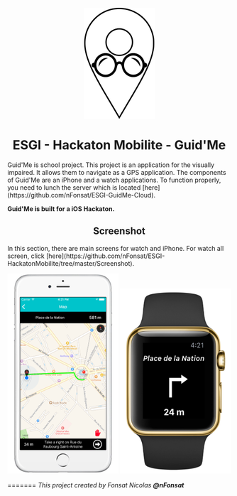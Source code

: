 <p align="center">
  <img src="https://github.com/nFonsat/ESGI-HackatonMobilite/blob/master/Screenshot/Icon.png" alt="Icon"/>
</p>
<h1 align="center">ESGI - Hackaton Mobilite - Guid'Me</h1>
Guid'Me is school project. This project is an application for the visually impaired. It allows them to navigate as a GPS application. The components of Guid'Me are an iPhone and a watch applications. To function properly, you need to lunch the server which is located [here](https://github.com/nFonsat/ESGI-GuidMe-Cloud).

**Guid'Me is built for a iOS Hackaton.**

<h2 align="center">Screenshot</h2>
In this section, there are main screens for watch and iPhone. For watch all screen, click [here](https://github.com/nFonsat/ESGI-HackatonMobilite/tree/master/Screenshot).
<p align="center">
<img src="https://github.com/nFonsat/ESGI-HackatonMobilite/blob/master/Screenshot/iphone/navigation_map_page_2.png" width="250" alt="Image of iPhone">

<img src="https://github.com/nFonsat/ESGI-HackatonMobilite/blob/master/Screenshot/watch/navigation_watch.png" width="250" alt="Image of Watch">
</p>

=======
_This project created by Fonsat Nicolas **@nFonsat**_
